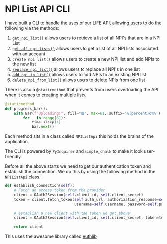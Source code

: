 # NPI List API CLI

I have built a CLI to handle the uses of our LIFE API, allowing users to do the following via the methods:

1. [`get_npi_list()`]() allows users to retrieve a list of all NPI's that are in a NPI List
2. [`get_all_npi_lists()`]() allows users to get a list of all NPI lists associated with an account
3. [`create_npi_list()`]() allows users to create a new NPI list and add NPIs to the new list
4. [`replace_npi_list()`]() allows users to replace all NPI's in one list
5. [`add_npi_to_list()`]() allows users to add NPIs to an existing NPI list
6. [`delete_npi_from_list()`]() allows users to delete NPIs from one list

There is also a `@staticmethod` that prevents from users overloading the API when it comes to creating multiple lists.

```python
@staticmethod
def progress_bar():
    with Bar(f"Uploading!", fill="🟪", max=61, suffix='%(percent)d%%') as bar:
        for _ in range(61):
            time.sleep(1)
            bar.next()
```

Each method sits in a class called `NPIListApi` this holds the brains of the application.

The CLI is powered by `PyInquirer` and `simple_chalk` to make it look user-friendly.

Before all the above starts we need to get our authentication token and establish the connection. We do this by using the following method in the `NPIListApi` class.

```python
def establish_connection(self):
    # Fetch an access token from the provider.
    client = OAuth2Session(self.client_id, self.client_secret)
    token = client.fetch_token(self.auth_url, authorization_response=self.auth_url,
                               username=self.username, password=self.password, grant_type='password')

    # establish a new client with the token we got above
    client = OAuth2Session(self.client_id, self.client_secret, token=token)

    return client
```

This uses the awesome library called [Authlib](https://docs.authlib.org/en/latest/)